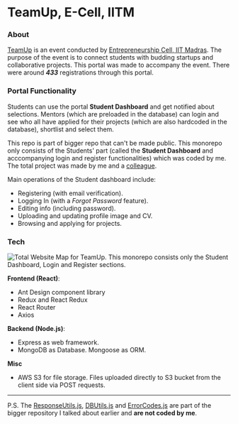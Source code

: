 # TeamUp, E-Cell, IITM

### About
[TeamUp](https://ecell.iitm.ac.in/event/team-up) is an event conducted by [Entrepreneurship Cell, IIT Madras](https://ecell.iitm.ac.in). The purpose of the event is to connect students with budding startups and collaborative projects. This portal was made to accompany the event. There were around ***433*** registrations through this portal.

### Portal Functionality
Students can use the portal **Student Dashboard** and get notified about selections. Mentors (which are preloaded in the database) can login and see who all have applied for their projects (which are also hardcoded in the database), shortlist and select them.

This repo is part of bigger repo that can't be made public. This monorepo only consists of the Students' part (called the **Student Dashboard** and acccompanying login and register functionalities) which was coded by me. The total project was made by me and a [colleague](https://github.com/ashishshroti14).

Main operations of the Student dashboard include: 
- Registering (with email verification).
- Logging In (with a *Forgot Password* feature).
- Editing info (including password).
- Uploading and updating profile image and CV.
- Browsing and applying for projects.

### Tech

![Total Website Map for TeamUp. This monorepo consists only the **Student Dashboard**, **Login** and **Register** sections.](https://kretaceous-bucket.s3.ap-south-1.amazonaws.com/team-up-map.png)

**Frontend (React)**:
- Ant Design component library
- Redux and React Redux
- React Router
- Axios

**Backend (Node.js)**:
- Express as web framework.
- MongoDB as Database. Mongoose as ORM.

**Misc**
- AWS S3 for file storage. Files uploaded directly to S3 bucket from the client side via POST requests.

---- 

P.S. The [ResponseUtils.js](https://github.com/abhijit-hota/ecell-teamup-portal/blob/main/backend/utils/ResponseUtils.js), [DBUtils.js](https://github.com/abhijit-hota/ecell-teamup-portal/blob/main/backend/utils/DBUtils.js) and [ErrorCodes.js](https://github.com/abhijit-hota/ecell-teamup-portal/blob/main/backend/utils/ErrorCodes.js) are part of the bigger repository I talked about earlier and **are not coded by me**.

